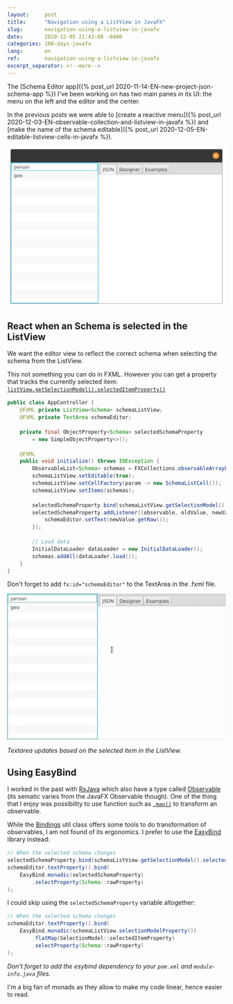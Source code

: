 ```yaml
---
layout:     post
title:      "Navigation using a ListView in JavaFX"
slug:       navigation-using-a-listview-in-javafx
date:       2020-12-05 21:43:00 -0400
categories: 100-days-javafx
lang:       en
ref:        navigation-using-a-listview-in-javafx
excerpt_separator: <!--more-->
---
```


The [Schema Editor app]({% post_url 2020-11-14-EN-new-project-json-schema-app %}) I've been working on has two main panes in its UI: the menu on the left and the editor and the center.

In the previous posts we were able to [create a reactive menu]({% post_url 2020-12-03-EN-observable-collection-and-listview-in-javafx %}) and [make the name of the schema editable]({% post_url 2020-12-05-EN-editable-listview-cells-in-javafx %}).

<!--more-->

![The Application after it started](/assets/2020-12-05-navigation-using-a-listview-in-javafx/app.png)

## React when an Schema is selected in the ListView

We want the editor view to reflect the correct schema when selecting the schema from the ListView.

This not something you can do in FXML. However you can get a property that tracks the currently selected item: [`listView.getSelectionModel().selectedItemProperty()`](https://openjfx.io/javadoc/15/javafx.controls/javafx/scene/control/SelectionModel.html#selectedItemProperty())

```java
public class AppController {
    @FXML private ListView<Schema> schemaListView;
    @FXML private TextArea schemaEditor;

    private final ObjectProperty<Schema> selectedSchemaProperty 
        = new SimpleObjectProperty<>();

    @FXML
    public void initialize() throws IOException {
        ObservableList<Schema> schemas = FXCollections.observableArrayList();
        schemaListView.setEditable(true);
        schemaListView.setCellFactory(param -> new SchemaListCell());
        schemaListView.setItems(schemas);

        selectedSchemaProperty.bind(schemaListView.getSelectionModel().selectedItemProperty());
        selectedSchemaProperty.addListener((observable, oldValue, newValue) -> {
            schemaEditor.setText(newValue.getRaw());
        });

        // Load data
        InitialDataLoader dataLoader = new InitialDataLoader();
        schemas.addAll(dataLoader.load());
    }
}
```

Don't forget to add `fx:id="schemaEditor"` to the TextArea in the .fxml file.

![Textarea updates based on the selected item in the ListView](/assets/2020-12-05-navigation-using-a-listview-in-javafx/demo.webp)

_Textarea updates based on the selected item in the ListView._

## Using EasyBind

I worked in the past with [RxJava](https://github.com/ReactiveX/RxJava) which also have a type called [Observable](http://reactivex.io/RxJava/3.x/javadoc/io/reactivex/rxjava3/core/Observable.html) (its sematic varies from the JavaFX Observable though). One of the thing that I enjoy was possibility to use function such as [`.map()`](http://reactivex.io/RxJava/3.x/javadoc/io/reactivex/rxjava3/core/Observable.html#map-io.reactivex.rxjava3.functions.Function-) to transform an observable.

While the [Bindings](https://openjfx.io/javadoc/15/javafx.base/javafx/beans/binding/Bindings.html) util class offers some tools to do transformation of observables, I am not found of its ergonomics. I prefer to use the [EasyBind](https://github.com/TomasMikula/EasyBind) library instead:

```java
// When the selected schema changes
selectedSchemaProperty.bind(schemaListView.getSelectionModel().selectedItemProperty());
schemaEditor.textProperty().bind(
    EasyBind.monadic(selectedSchemaProperty)
        .selectProperty(Schema::rawProperty)
);
```

I could skip using the `selectedSchemaProperty` variable altogether:

```java
// When the selected schema changes
schemaEditor.textProperty().bind(
    EasyBind.monadic(schemaListView.selectionModelProperty())
        .flatMap(SelectionModel::selectedItemProperty)
        .selectProperty(Schema::rawProperty)
);
```

_Don't forget to add the esybind dependency to your `pom.xml` and `module-info.java` files._

I'm a big fan of monads as they allow to make my code linear, hence easier to read.